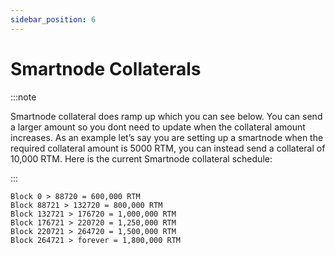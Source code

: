 ```yaml
---
sidebar_position: 6
---
```


# Smartnode Collaterals

:::note

Smartnode collateral does ramp up which you can see below. You can send a larger amount so you dont need to update when the collateral amount increases. As an example let’s say you are setting up a smartnode when the required collateral amount is 5000 RTM, you can instead send a collateral of 10,000 RTM. Here is the current Smartnode collateral schedule:

:::

```
Block 0 > 88720 = 600,000 RTM
Block 88721 > 132720 = 800,000 RTM
Block 132721 > 176720 = 1,000,000 RTM
Block 176721 > 220720 = 1,250,000 RTM
Block 220721 > 264720 = 1,500,000 RTM
Block 264721 > forever = 1,800,000 RTM
```
